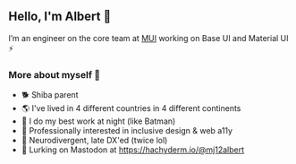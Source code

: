 ## Hello, I'm Albert 👋
I’m an engineer on the core team at [MUI](https://github.com/mui) working on Base UI and Material UI ⚡️

### More about myself 🍿
- 🐕 Shiba parent
- 🌎 I've lived in 4 different countries in 4 different continents
- 🌚 I do my best work at night (like Batman)
- 🦾 Professionally interested in inclusive design & web a11y 
- 💭 Neurodivergent, late DX'ed (twice lol)
- 💬 Lurking on Mastodon at https://hachyderm.io/@mj12albert
